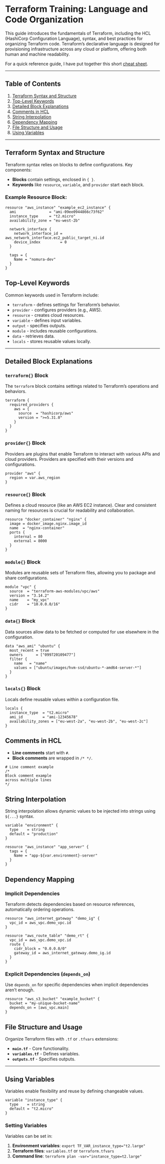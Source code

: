 # Terraform Training: Language and Code Organization

This guide introduces the fundamentals of Terraform, including the HCL (HashiCorp Configuration Language), syntax, and best practices for organizing Terraform code. Terraform’s declarative language is designed for provisioning infrastructure across any cloud or platform, offering both human and machine readability.

For a quick reference guide, I have put together this short [cheat sheet](./cheatsheet.md).

---

## Table of Contents
1. [Terraform Syntax and Structure](#terraform-syntax-and-structure)
2. [Top-Level Keywords](#top-level-keywords)
3. [Detailed Block Explanations](#detailed-block-explanations)
4. [Comments in HCL](#comments-in-hcl)
5. [String Interpolation](#string-interpolation)
6. [Dependency Mapping](#dependency-mapping)
7. [File Structure and Usage](#file-structure-and-usage)
8. [Using Variables](#using-variables)

---

## Terraform Syntax and Structure
Terraform syntax relies on blocks to define configurations. Key components:
- **Blocks** contain settings, enclosed in `{ }`.
- **Keywords** like `resource`, `variable`, and `provider` start each block.

### Example Resource Block:
```hcl
resource "aws_instance" "example_ec2_instance" {
  ami               = "ami-09ee0944866c73f62"
  instance_type     = "t2.micro"
  availability_zone = "eu-west-2b"

  network_interface {
    network_interface_id = aws_network_interface.ec2_public_target_ni.id
    device_index         = 0
  }

  tags = {
    Name = "nomura-dev"
  }
}
```

## Top-Level Keywords
Common keywords used in Terraform include:
- `terraform` - defines settings for Terraform’s behavior.
- `provider` - configures providers (e.g., AWS).
- `resource` - creates cloud resources.
- `variable` - defines input variables.
- `output` - specifies outputs.
- `module` - includes reusable configurations.
- `data` - retrieves data.
- `locals` - stores reusable values locally.

---

## Detailed Block Explanations

### `terraform{}` Block
The `terraform` block contains settings related to Terraform’s operations and behaviors.

```hcl
terraform {
  required_providers {
    aws = {
      source  = "hashicorp/aws"
      version = ">=5.31.0"
    }
  }
}
```

### `provider{}` Block
Providers are plugins that enable Terraform to interact with various APIs and cloud providers. Providers are specified with their versions and configurations.

```hcl
provider "aws" {
  region = var.aws_region
}
```

### `resource{}` Block
Defines a cloud resource (like an AWS EC2 instance). Clear and consistent naming for resources is crucial for readability and collaboration.

```hcl
resource "docker_container" "nginx" {
  image = docker_image.nginx.image_id
  name  = "nginx-container"
  ports {
    internal = 80
    external = 8000
  }
}
```

### `module{}` Block
Modules are reusable sets of Terraform files, allowing you to package and share configurations.

```hcl
module "vpc" {
  source  = "terraform-aws-modules/vpc/aws"
  version = "3.14.2"
  name    = "my_vpc"
  cidr    = "10.0.0.0/16"
}
```

### `data{}` Block
Data sources allow data to be fetched or computed for use elsewhere in the configuration.

```hcl
data "aws_ami" "ubuntu" {
  most_recent = true
  owners      = ["099720109477"]
  filter {
    name   = "name"
    values = ["ubuntu/images/hvm-ssd/ubuntu-*-amd64-server-*"]
  }
}
```

### `locals{}` Block
Locals define reusable values within a configuration file.

```hcl
locals {
  instance_type  = "t2.micro"
  ami_id         = "ami-12345678"
  availability_zones = ["eu-west-2a", "eu-west-2b", "eu-west-2c"]
}
```

## Comments in HCL
- **Line comments** start with `#`.
- **Block comments** are wrapped in `/* */`.

```hcl
# Line comment example
/* 
Block comment example
across multiple lines 
*/
```

## String Interpolation
String interpolation allows dynamic values to be injected into strings using `${...}` syntax.

```hcl
variable "environment" {
  type    = string
  default = "production"
}

resource "aws_instance" "app_server" {
  tags = {
    Name = "app-${var.environment}-server"
  }
}
```

## Dependency Mapping

### Implicit Dependencies
Terraform detects dependencies based on resource references, automatically ordering operations.

```hcl
resource "aws_internet_gateway" "demo_ig" {
  vpc_id = aws_vpc.demo_vpc.id
}

resource "aws_route_table" "demo_rt" {
  vpc_id = aws_vpc.demo_vpc.id
  route {
    cidr_block = "0.0.0.0/0"
    gateway_id = aws_internet_gateway.demo_ig.id
  }
}
```

### Explicit Dependencies (`depends_on`)
Use `depends_on` for specific dependencies when implicit dependencies aren’t enough.

```hcl
resource "aws_s3_bucket" "example_bucket" {
  bucket = "my-unique-bucket-name"
  depends_on = [aws_vpc.main]
}
```

## File Structure and Usage
Organize Terraform files with `.tf` or `.tfvars` extensions:

- **`main.tf`** - Core functionality.
- **`variables.tf`** - Defines variables.
- **`outputs.tf`** - Specifies outputs.

---

## Using Variables
Variables enable flexibility and reuse by defining changeable values.

```hcl
variable "instance_type" {
  type    = string
  default = "t2.micro"
}
```

### Setting Variables
Variables can be set in:
1. **Environment variables**: `export TF_VAR_instance_type="t2.large"`
2. **Terraform files**: `variables.tf` or `terraform.tfvars`
3. **Command line**: `terraform plan -var="instance_type=t2.large"`
